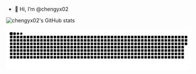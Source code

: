 - 👋 Hi, I’m @chengyx02

![chengyx02's GitHub stats](https://github-readme-stats.vercel.app/api?username=chengyx02&count_private=true)

![chengyx02's contribution graph](https://raw.githubusercontent.com/chengyx02/chengyx02/output/github-contribution-grid-snake.svg)

<!---
chengyx02/chengyx02 is a ✨ special ✨ repository because its `README.md` (this file) appears on your GitHub profile.
You can click the Preview link to take a look at your changes.
--->
